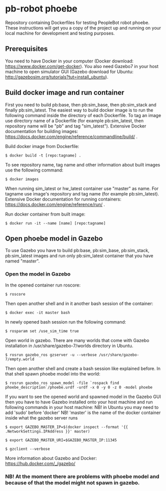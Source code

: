 # pb-robot phoebe

Repository containing Dockerfiles for testing PeopleBot robot phoebe. These instructions will get you a copy of the project up and running on your local machine for development and testing purposes.


## Prerequisites

You need to have Docker in your computer (Docker download: https://www.docker.com/get-docker).
You also need Gazebo7 in your host machine to open simulator GUI (Gazebo download for Ubuntu: http://gazebosim.org/tutorials?tut=install_ubuntu).


## Build docker image and run container 

First you need to build pb:base, then pb:sim_base, then pb:sim_stack and finally pb:sim_latest.
The easiest way to build docker image is to run the following command inside the directory of each Dockerfile. To tag an image use directory name of a Dockerfile (for example pb:sim_latest, then repository name will be "pb" and tag "sim_latest"). Extensive Docker documentation for building images: https://docs.docker.com/engine/reference/commandline/build/ .

Build docker image from Dockerfile:
```
$ docker build -t [repo:tagname] .
```

To see repository name, tag name and other information about built images use the following command:
```
$ docker images
```

When running sim_latest or hw_latest container use "master" as name. For tagname use image's repository and tag name (for example pb:sim_latest). Extensive Docker documentation for running containers: https://docs.docker.com/engine/reference/run/ .

Run docker container from built image:
```
$ docker run -it --name [name] [repo:tagname]
```


## Open phoebe model in Gazebo
To use Gazebo you have to build pb:base, pb:sim_base, pb:sim_stack, pb:sim_latest images and run only pb:sim_latest container that you have named "master".

### Open the model in Gazebo

In the opened container run roscore:
```
$ roscore
```
Then open another shell and in it another bash session of the container:
```
$ docker exec -it master bash
```
In newly opened bash session run the following command:
```
$ rosparam set /use_sim_time true
```
Open world in gazebo. There are many worlds that come with Gazebo installation in /usr/share/gazebo-7/worlds directory in Ubuntu.
```
$ rosrun gazebo_ros gzserver -u --verbose /usr/share/gazebo-7/empty.world  
```
Then open another shell and create a bash session like explained before. In that shell spawn phoebe model into the world:
```
$ rosrun gazebo_ros spawn_model -file `rospack find phoebe_description`/phoebe.urdf -urdf -x 0 -y 0 -z 0 -model phoebe
```
If you want to see the opened world and spawned model in the Gazebo GUI then you have to have Gazebo installed onto your host machine and run following commands in your host machine:
NB! in Ubuntu you may need to add 'sudo' before 'docker'
NB! 'master' is the name of the docker container inside what the gazebo server runs
```
$ export GAZEBO_MASTER_IP=$(docker inspect --format '{{ .NetworkSettings.IPAddress }}' master)
```
```
$ export GAZEBO_MASTER_URI=$GAZEBO_MASTER_IP:11345
```
```
$ gzclient --verbose
```

More information about Gazebo and Docker: https://hub.docker.com/_/gazebo/

### NB! At the moment there are problems with phoebe model and because of that the model might not spawn in gazebo.
